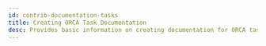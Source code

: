 ```yaml
---
id: contrib-documentation-tasks
title: Creating ORCA Task Documentation
desc: Provides basic information on creating documentation for ORCA tasks.
---
```

